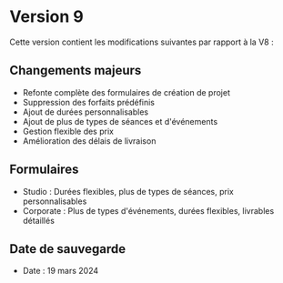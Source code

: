 # Version 9

Cette version contient les modifications suivantes par rapport à la V8 :

## Changements majeurs
- Refonte complète des formulaires de création de projet
- Suppression des forfaits prédéfinis
- Ajout de durées personnalisables
- Ajout de plus de types de séances et d'événements
- Gestion flexible des prix
- Amélioration des délais de livraison

## Formulaires
- Studio : Durées flexibles, plus de types de séances, prix personnalisables
- Corporate : Plus de types d'événements, durées flexibles, livrables détaillés

## Date de sauvegarde
- Date : 19 mars 2024